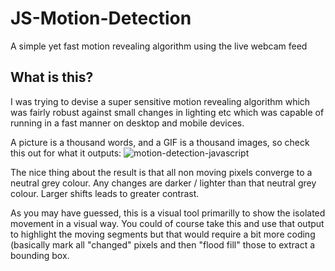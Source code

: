 # JS-Motion-Detection
A simple yet fast motion revealing algorithm using the live webcam feed

## What is this?

I was trying to devise a super sensitive motion revealing algorithm which was fairly robust against small changes in lighting etc which was capable of running in a fast manner on desktop and mobile devices.

A picture is a thousand words, and a GIF is a thousand images, so check this out for what it outputs:
![motion-detection-javascript](https://cloud.githubusercontent.com/assets/4972997/23983088/1b8a3856-09cf-11e7-8836-3be8245e4678.gif)

The nice thing about the result is that all non moving pixels converge to a neutral grey colour. Any changes are darker / lighter than that neutral grey colour. Larger shifts leads to greater contrast.

As you may have guessed, this is a visual tool primarilly to show the isolated movement in a visual way. You could of course take this and use that output to highlight the moving segments but that would require a bit more coding (basically mark all "changed" pixels and then "flood fill" those to extract a bounding box.

